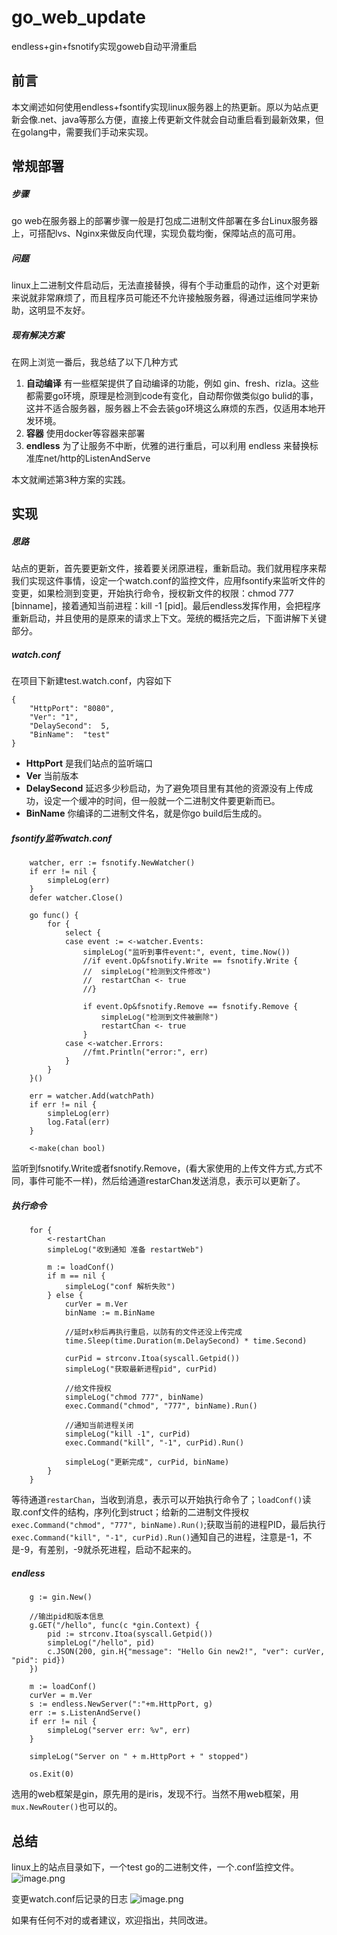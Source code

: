 # go_web_update
endless+gin+fsnotify实现goweb自动平滑重启

## 前言
本文阐述如何使用endless+fsontify实现linux服务器上的热更新。原以为站点更新会像.net、java等那么方便，直接上传更新文件就会自动重启看到最新效果，但在golang中，需要我们手动来实现。
## 常规部署
##### 步骤
go web在服务器上的部署步骤一般是打包成二进制文件部署在多台Linux服务器上，可搭配lvs、Nginx来做反向代理，实现负载均衡，保障站点的高可用。
##### 问题
linux上二进制文件启动后，无法直接替换，得有个手动重启的动作，这个对更新来说就非常麻烦了，而且程序员可能还不允许接触服务器，得通过运维同学来协助，这明显不友好。
##### 现有解决方案
在网上浏览一番后，我总结了以下几种方式
1. **自动编译** 有一些框架提供了自动编译的功能，例如 gin、fresh、rizla。这些都需要go环境，原理是检测到code有变化，自动帮你做类似go bulid的事，这并不适合服务器，服务器上不会去装go环境这么麻烦的东西，仅适用本地开发环境。
2. **容器** 使用docker等容器来部署
3. **endless** 为了让服务不中断，优雅的进行重启，可以利用 endless 来替换标准库net/http的ListenAndServe

本文就阐述第3种方案的实践。

## 实现
##### 思路
站点的更新，首先要更新文件，接着要关闭原进程，重新启动。我们就用程序来帮我们实现这件事情，设定一个watch.conf的监控文件，应用fsontify来监听文件的变更，如果检测到变更，开始执行命令，授权新文件的权限：chmod 777 [binname]，接着通知当前进程：kill -1 [pid]。最后endless发挥作用，会把程序重新启动，并且使用的是原来的请求上下文。笼统的概括完之后，下面讲解下关键部分。

##### watch.conf
在项目下新建test.watch.conf，内容如下
```
{
    "HttpPort": "8080",
    "Ver": "1",
    "DelaySecond":  5,
    "BinName":  "test"
}
```

* **HttpPort** 是我们站点的监听端口
* **Ver** 当前版本
* **DelaySecond** 延迟多少秒启动，为了避免项目里有其他的资源没有上传成功，设定一个缓冲的时间，但一般就一个二进制文件要更新而已。
* **BinName** 你编译的二进制文件名，就是你go build后生成的。

##### fsontify监听watch.conf
```
	watcher, err := fsnotify.NewWatcher()
	if err != nil {
		simpleLog(err)
	}
	defer watcher.Close()

	go func() {
		for {
			select {
			case event := <-watcher.Events:
				simpleLog("监听到事件event:", event, time.Now())
				//if event.Op&fsnotify.Write == fsnotify.Write {
				//	simpleLog("检测到文件修改")
				//	restartChan <- true
				//}

				if event.Op&fsnotify.Remove == fsnotify.Remove {
					simpleLog("检测到文件被删除")
					restartChan <- true
				}
			case <-watcher.Errors:
				//fmt.Println("error:", err)
			}
		}
	}()

	err = watcher.Add(watchPath)
	if err != nil {
		simpleLog(err)
		log.Fatal(err)
	}

	<-make(chan bool)
```
监听到fsnotify.Write或者fsnotify.Remove，(看大家使用的上传文件方式,方式不同，事件可能不一样)，然后给通道restarChan发送消息，表示可以更新了。 

##### 执行命令
```
	for {
		<-restartChan
		simpleLog("收到通知 准备 restartWeb")

		m := loadConf()
		if m == nil {
			simpleLog("conf 解析失败")
		} else {
			curVer = m.Ver
			binName := m.BinName

			//延时x秒后再执行重启，以防有的文件还没上传完成
			time.Sleep(time.Duration(m.DelaySecond) * time.Second)

			curPid = strconv.Itoa(syscall.Getpid())
			simpleLog("获取最新进程pid", curPid)

			//给文件授权
			simpleLog("chmod 777", binName)
			exec.Command("chmod", "777", binName).Run()

			//通知当前进程关闭
			simpleLog("kill -1", curPid)
			exec.Command("kill", "-1", curPid).Run()

			simpleLog("更新完成", curPid, binName)
		}
	}
```
等待通道`restarChan`，当收到消息，表示可以开始执行命令了；`loadConf()`读取.conf文件的结构，序列化到struct；给新的二进制文件授权`exec.Command("chmod", "777", binName).Run()`;获取当前的进程PID，最后执行`exec.Command("kill", "-1", curPid).Run()`通知自己的进程，注意是-1，不是-9，有差别，-9就杀死进程，启动不起来的。

##### endless
```
    g := gin.New()

	//输出pid和版本信息
	g.GET("/hello", func(c *gin.Context) {
		pid := strconv.Itoa(syscall.Getpid())
		simpleLog("/hello", pid)
		c.JSON(200, gin.H{"message": "Hello Gin new2!", "ver": curVer, "pid": pid})
	})

	m := loadConf()
	curVer = m.Ver
	s := endless.NewServer(":"+m.HttpPort, g)
	err := s.ListenAndServe()
	if err != nil {
		simpleLog("server err: %v", err)
	}

	simpleLog("Server on " + m.HttpPort + " stopped")

	os.Exit(0)
```
选用的web框架是gin，原先用的是iris，发现不行。当然不用web框架，用`mux.NewRouter()`也可以的。

## 总结
linux上的站点目录如下，一个test go的二进制文件，一个.conf监控文件。
![image.png](https://image-static.segmentfault.com/942/905/942905324-5f1659a480b5d_articlex)

变更watch.conf后记录的日志
![image.png](https://image-static.segmentfault.com/213/702/2137028625-5f165b2c4e684_articlex)

如果有任何不对的或者建议，欢迎指出，共同改进。

